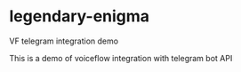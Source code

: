 # legendary-enigma
VF telegram integration demo

This is a demo of voiceflow integration with telegram bot API
